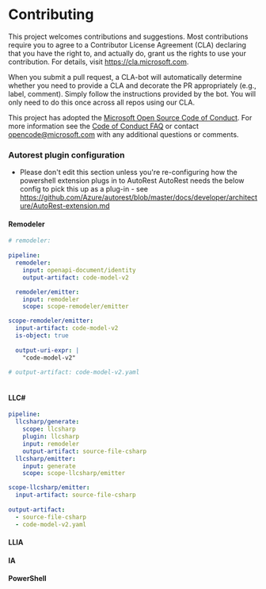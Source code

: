 
# Contributing

This project welcomes contributions and suggestions.  Most contributions require you to agree to a
Contributor License Agreement (CLA) declaring that you have the right to, and actually do, grant us
the rights to use your contribution. For details, visit https://cla.microsoft.com.

When you submit a pull request, a CLA-bot will automatically determine whether you need to provide
a CLA and decorate the PR appropriately (e.g., label, comment). Simply follow the instructions
provided by the bot. You will only need to do this once across all repos using our CLA.

This project has adopted the [Microsoft Open Source Code of Conduct](https://opensource.microsoft.com/codeofconduct/).
For more information see the [Code of Conduct FAQ](https://opensource.microsoft.com/codeofconduct/faq/) or
contact [opencode@microsoft.com](mailto:opencode@microsoft.com) with any additional questions or comments.


### Autorest plugin configuration
- Please don't edit this section unless you're re-configuring how the powershell extension plugs in to AutoRest
AutoRest needs the below config to pick this up as a plug-in - see https://github.com/Azure/autorest/blob/master/docs/developer/architecture/AutoRest-extension.md


#### Remodeler

``` yaml 
# remodeler:
    
pipeline: 
  remodeler:
    input: openapi-document/identity
    output-artifact: code-model-v2

  remodeler/emitter:
    input: remodeler
    scope: scope-remodeler/emitter

scope-remodeler/emitter:
  input-artifact: code-model-v2
  is-object: true
  
  output-uri-expr: | 
    "code-model-v2"
  
# output-artifact: code-model-v2.yaml
  

````



#### LLC#

``` yaml $(llcsharp)
pipeline:
  llcsharp/generate:
    scope: llcsharp
    plugin: llcsharp
    input: remodeler
    output-artifact: source-file-csharp
  llcsharp/emitter:
    input: generate
    scope: scope-llcsharp/emitter

scope-llcsharp/emitter:
  input-artifact: source-file-csharp
  
output-artifact: 
  - source-file-csharp
  - code-model-v2.yaml

```

#### LLIA

#### IA

#### PowerShell